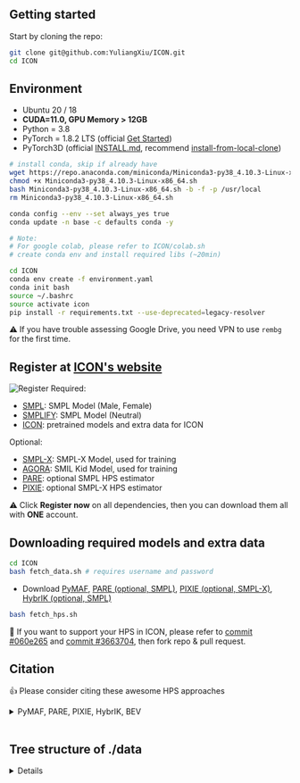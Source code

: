 ## Getting started

Start by cloning the repo:

```bash
git clone git@github.com:YuliangXiu/ICON.git
cd ICON
```  

## Environment
  * Ubuntu 20 / 18
  * **CUDA=11.0, GPU Memory > 12GB** 
  * Python = 3.8
  * PyTorch = 1.8.2 LTS (official [Get Started](https://pytorch.org/get-started/locally/))
  * PyTorch3D (official [INSTALL.md](https://github.com/facebookresearch/pytorch3d/blob/main/INSTALL.md), recommend [install-from-local-clone](https://github.com/facebookresearch/pytorch3d/blob/main/INSTALL.md#2-install-from-a-local-clone))

```bash
# install conda, skip if already have
wget https://repo.anaconda.com/miniconda/Miniconda3-py38_4.10.3-Linux-x86_64.sh
chmod +x Miniconda3-py38_4.10.3-Linux-x86_64.sh
bash Miniconda3-py38_4.10.3-Linux-x86_64.sh -b -f -p /usr/local
rm Miniconda3-py38_4.10.3-Linux-x86_64.sh

conda config --env --set always_yes true
conda update -n base -c defaults conda -y

# Note: 
# For google colab, please refer to ICON/colab.sh
# create conda env and install required libs (~20min)

cd ICON
conda env create -f environment.yaml
conda init bash
source ~/.bashrc
source activate icon
pip install -r requirements.txt --use-deprecated=legacy-resolver
```


:warning: If you have trouble assessing Google Drive, you need VPN to use `rembg` for the first time.

## Register at [ICON's website](https://icon.is.tue.mpg.de/)

![Register](../assets/register.png)
Required:
  * [SMPL](http://smpl.is.tue.mpg.de/):  SMPL Model (Male, Female)
  * [SMPLIFY](http://smplify.is.tue.mpg.de/): SMPL Model (Neutral)
  * [ICON](https://icon.is.tue.mpg.de/): pretrained models and extra data for ICON

Optional:
  * [SMPL-X](http://smpl-x.is.tue.mpg.de/): SMPL-X Model, used for training
  * [AGORA](https://agora.is.tue.mpg.de/): SMIL Kid Model, used for training
  * [PARE](https://pare.is.tue.mpg.de/): optional SMPL HPS estimator
  * [PIXIE](https://pixie.is.tue.mpg.de/): optional SMPL-X HPS estimator


:warning: Click **Register now** on all dependencies, then you can download them all with **ONE** account.

## Downloading required models and extra data
  ```bash
  cd ICON
  bash fetch_data.sh # requires username and password
  ```
  * Download [PyMAF](https://github.com/HongwenZhang/PyMAF#necessary-files), [PARE (optional, SMPL)](https://github.com/mkocabas/PARE#demo), [PIXIE (optional, SMPL-X)](https://pixie.is.tue.mpg.de/), [HybrIK (optional, SMPL)](https://github.com/Jeff-sjtu/HybrIK)
  
  ```bash
  bash fetch_hps.sh
  ```

  :eyes: If you want to support your HPS in ICON, please refer to [commit #060e265](https://github.com/YuliangXiu/ICON/commit/060e265bd253c6a34e65c9d0a5288c6d7ffaf68e) and [commit #3663704](https://github.com/YuliangXiu/ICON/commit/36637046dcbb5667cdfbee3b9c91b934d4c5dd05), then fork repo & pull request.

## Citation
:+1: Please consider citing these awesome HPS approaches

<details><summary>PyMAF, PARE, PIXIE, HybrIK, BEV</summary>

```
@inproceedings{pymaf2021,
  title={PyMAF: 3D Human Pose and Shape Regression with Pyramidal Mesh Alignment Feedback Loop},
  author={Zhang, Hongwen and Tian, Yating and Zhou, Xinchi and Ouyang, Wanli and Liu, Yebin and Wang, Limin and Sun, Zhenan},
  booktitle={Proceedings of the IEEE International Conference on Computer Vision},
  year={2021}
}

@inproceedings{Kocabas_PARE_2021,
  title = {{PARE}: Part Attention Regressor for {3D} Human Body Estimation},
  author = {Kocabas, Muhammed and Huang, Chun-Hao P. and Hilliges, Otmar and Black, Michael J.},
  booktitle = {Proc. International Conference on Computer Vision (ICCV)},
  pages = {11127--11137},
  month = oct,
  year = {2021},
  doi = {},
  month_numeric = {10}
}

@inproceedings{PIXIE:2021,
  title={Collaborative Regression of Expressive Bodies using Moderation}, 
  author={Yao Feng and Vasileios Choutas and Timo Bolkart and Dimitrios Tzionas and Michael J. Black},
  booktitle={International Conference on 3D Vision (3DV)},
  year={2021}
}

@inproceedings{li2021hybrik,
  title={Hybrik: A hybrid analytical-neural inverse kinematics solution for 3d human pose and shape estimation},
  author={Li, Jiefeng and Xu, Chao and Chen, Zhicun and Bian, Siyuan and Yang, Lixin and Lu, Cewu},
  booktitle={Proceedings of the IEEE/CVF Conference on Computer Vision and Pattern Recognition},
  pages={3383--3393},
  year={2021}
}

@InProceedings{BEV,
  author = {Sun, Yu and Liu, Wu and Bao, Qian and Fu, Yili and Mei, Tao and Black, Michael J},
  title = {Putting People in their Place: Monocular Regression of 3D People in Depth},
  booktitle = {CVPR},
  year = {2022}
}

@InProceedings{ROMP,
  author = {Sun, Yu and Bao, Qian and Liu, Wu and Fu, Yili and Michael J., Black and Mei, Tao},
  title = {Monocular, One-stage, Regression of Multiple 3D People},
  booktitle = {ICCV},
  year = {2021}
}

```
</details>

<br>

## Tree structure of **./data**

<details>

```
data/
├── ckpt/
│   ├── icon-filter.ckpt
│   ├── icon-nofilter.ckpt
│   ├── normal.ckpt
│   ├── pamir.ckpt
│   └── pifu.ckpt
├── hybrik_data/
│   ├── h36m_mean_beta.npy
│   ├── J_regressor_h36m.npy
│   ├── hybrik_config.yaml
│   └── pretrained_w_cam.pth
├── pare_data/
│   ├── J_regressor_{extra,h36m}.npy
│   ├── pare/
│   │   └── checkpoints/
│   │       ├── pare_checkpoint.ckpt
│   │       ├── pare_config.yaml
│   │       ├── pare_w_3dpw_checkpoint.ckpt
│   │       └── pare_w_3dpw_config.yaml
│   ├── smpl_mean_params.npz
│   └── smpl_partSegmentation_mapping.pkl
├── pixie_data/
│   ├── flame2smplx_tex_1024.npy
│   ├── MANO_SMPLX_vertex_ids.pkl
│   ├── pixie_model.tar
│   ├── SMPL-X__FLAME_vertex_ids.npy
│   ├── SMPL_X_template_FLAME_uv.obj
│   ├── smplx_extra_joints.yaml
│   ├── smplx_hand.obj
│   ├── SMPLX_NEUTRAL_2020.npz
│   ├── smplx_tex.obj
│   ├── smplx_tex.png
│   ├── SMPLX_to_J14.pkl
│   ├── uv_face_eye_mask.png
│   └── uv_face_mask.png
├── pymaf_data/
│   ├── cube_parts.npy
│   ├── gmm_08.pkl
│   ├── J_regressor_{extra,h36m}.npy
│   ├── mesh_downsampling.npz
│   ├── pretrained_model/
│   │   └── PyMAF_model_checkpoint.pt
│   ├── smpl_mean_params.npz
│   ├── UV_data/
│   │   ├── UV_Processed.mat
│   │   └── UV_symmetry_transforms.mat
│   └── vertex_texture.npy
├── smpl_related/
│   ├── models/
│   │   ├── smpl/
│   │   │   ├── SMPL_{FEMALE,MALE,NEUTRAL}.pkl
│   │   │   ├── smpl_kid_template.npy
│   │   └── smplx/
│   │       ├── SMPLX_{FEMALE,MALE,NEUTRAL}.npz
│   │       ├── SMPLX_{FEMALE,MALE,NEUTRAL}.pkl
│   │       ├── smplx_kid_template.npy
│   │       └── version.txt
│   └── smpl_data/
│       ├── smpl_verts.npy
│       ├── smplx_cmap.npy
│       ├── smplx_faces.npy
│       └── smplx_verts.npy
└── tedra_data/
    ├── faces.txt
    ├── tetrahedrons.txt
    ├── tetgen_{male,female,neutral}_{adult,kid}_structure.npy
    ├── tetgen_{male,female,neutral}_{adult,kid}_vertices.npy
    ├── tetra_{male,female,neutral}_{adult,kid}_smpl.npz
    ├── tetrahedrons_{male,female,neutral}_{adult,kid}.txt
    └── vertices.txt
```
</details>
